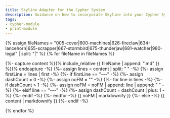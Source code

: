 ```yaml
---
title: Skyline Adapter for the Cypher System
description: Guidance on how to incorporate Skyline into your Cypher System role-playing games.
tags:
- cypher-module
- print-module
---
```


<!-- +template module adapter/cypher print-module -->


<a href="{{ '/adapter/cypher' | relative_url }}" id="print-module-top-link" data-source-name="adapter/cypher"></a>

{% assign fileNames = "005-cover|600-machines|626-fireclaw|634-lancehorn|655-scrapper|667-stormbird|675-thunderjaw|681-watcher|980-legal" | split: "|" %}
{% for fileName in fileNames %}

<div data-source-file="{{ fileName }}">
    {%- capture content %}{% include_relative {{ fileName | append: ".md" }} %}{% endcapture -%}
    {%- assign lines = content | split: "
" -%}
    {%- assign firstLine = lines | first -%}
    {%- if firstLine == "---" -%}
        {%- assign dashCount = 0 -%}
        {%- assign noFM = "" -%}
        {%- for line in lines -%}
            {%- if dashCount > 1 -%}
                {%- assign noFM = noFM | append: line | append: "
" -%}
            {%- elsif line == "---" -%}
                {%- assign dashCount = dashCount | plus: 1 -%}
            {%- endif -%}
        {%- endfor -%}
{{ noFM | markdownify }}
    {%- else -%}
{{ content | markdownify }}
    {%- endif -%}
</div>

{% endfor %}
		

<!-- -template module adapter/cypher print-module -->
